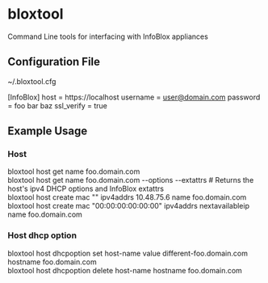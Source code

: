 # bloxtool
Command Line tools for interfacing with InfoBlox appliances

## Configuration File
~/.bloxtool.cfg

[InfoBlox]
host = https://localhost
username = user@domain.com
password = foo bar baz
ssl_verify = true

## Example Usage
### Host
bloxtool host get name foo.domain.com  
bloxtool host get name foo.domain.com --options --extattrs  # Returns the host's ipv4 DHCP options and InfoBlox extattrs  
bloxtool host create mac "" ipv4addrs 10.48.75.6 name foo.domain.com  
bloxtool host create mac "00:00:00:00:00:00" ipv4addrs nextavailableip name foo.domain.com  
### Host dhcp option
bloxtool host dhcpoption set host-name value different-foo.domain.com hostname foo.domain.com  
bloxtool host dhcpoption delete host-name hostname foo.domain.com  

